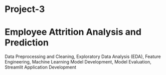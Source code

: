 # Project-3
# Employee Attrition Analysis and Prediction
Data Preprocessing and Cleaning, Exploratory Data Analysis (EDA), Feature Engineering, Machine Learning Model Development, Model Evaluation, Streamlit Application Development

